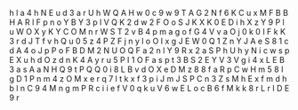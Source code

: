 
 h l a 4 h N E u d 3 a r U h W Q A H w 0 c 9 w 9 T A G 2 N f 6 K C u x M F B B H A R l F p n o Y B Y 3 p l V Q K 2 d w 2 F O o S J K X K 0 E D i h X z Y 9 P l u W O X y K Y C O M n r W S T 2 v B 4 p m a g o f G 4 V v a O j 0 k 0 I F k K 3 r d J T f v h Q u 0 5 z 4 P Z F j n y l o O I x g J E W 0 Q 1 Z n Y J A e S 8 1 c d A 4 o J p P o F B D M 2 N U O Q F a 2 n l Y 9 R x 2 a S P h U h y N i c w s p E X u h d O z d n K 4 A y r u 5 P I 1 O F a s p t 3 B S 2 E Y V 3 V g i 4 x L E B 3 a s A a N H Q 9 t P Q Q 0 i 8 L B v d O X e D M z 8 8 f a R p C w H m 5 8 I g D 1 P n m 4 z O M x e r q 7 l t k x f 3 p i J m J S P C n 3 Z s M h E x f m d h b l n C 9 4 M n g m P R c i i e f V 0 q k u V 6 w E L o c B 6 f M k k 8 r L r I D E 9 r